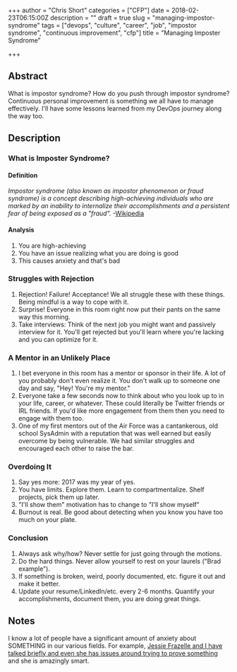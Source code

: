 +++
author = "Chris Short"
categories = ["CFP"]
date = 2018-02-23T06:15:00Z
description = ""
draft = true
slug = "managing-impostor-syndrome"
tags = ["devops", "culture", "career", "job", "impostor syndrome", "continuous improvement", "cfp"]
title = "Managing Imposter Syndrome"

+++

## Abstract

What is impostor syndrome? How do you push through impostor syndrome? Continuous personal improvement is something we all have to manage effectively. I'll have some lessons learned from my DevOps journey along the way too.

## Description

### What is Imposter Syndrome?

#### Definition

*Impostor syndrome (also known as impostor phenomenon or fraud syndrome) is a concept describing high-achieving individuals who are marked by an inability to internalize their accomplishments and a persistent fear of being exposed as a "fraud".* -[Wikipedia](https://en.wikipedia.org/wiki/Impostor_syndrome)

#### Analysis

1. You are high-achieving
2. You have an issue realizing what you are doing is good
3. This causes anxiety and that's bad

### Struggles with Rejection

1. Rejection! Failure! Acceptance! We all struggle these with these things. Being mindful is a way to cope with it.
2. Surprise! Everyone in this room right now put their pants on the same way this morning.
3. Take interviews: Think of the next job you might want and passively interview for it. You'll get rejected but you'll learn where you're lacking and you can optimize for it.

### A Mentor in an Unlikely Place

1. I bet everyone in this room has a mentor or sponsor in their life. A lot of you probably don't even realize it. You don't walk up to someone one day and say, "Hey! You're my mentor."
2. Everyone take a few seconds now to think about who you look up to in your life, career, or whatever. These could literally be Twitter friends or IRL friends. If you'd like more engagement from them then you need to engage with them too.
3. One of my first mentors out of the Air Force was a cantankerous, old school SysAdmin with a reputation that was well earned but easily overcome by being vulnerable. We had similar struggles and encouraged each other to raise the bar.

### Overdoing It

1. Say yes more: 2017 was my year of yes.
2. You have limits. Explore them. Learn to compartmentalize. Shelf projects, pick them up later.
3. "I'll show them" motivation has to change to "I'll show myself"
4. Burnout is real. Be good about detecting when you know you have too much on your plate.

### Conclusion

1. Always ask why/how? Never settle for just going through the motions.
2. Do the hard things. Never allow yourself to rest on your laurels ("Brad example").
3. If something is broken, weird, poorly documented, etc. figure it out and make it better.
4. Update your resume/LinkedIn/etc. every 2-6 months. Quantify your accomplishments, document them, you are doing great things.

## Notes

I know a lot of people have a significant amount of anxiety about SOMETHING in our various fields. For example, [Jessie Frazelle and I have talked briefly and even she has issues around trying to prove something](https://twitter.com/Caelestisca/status/823723771743891456) and she is amazingly smart.